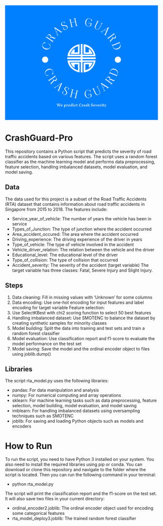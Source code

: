 ![alt text](Resources\crash-guard-low-resolution-color-logo_720.png?raw=true "title")
# CrashGuard-Pro
This repository contains a Python script that predicts the severity of road traffic accidents based on various features. The script uses a random forest classifier as the machine learning model and performs data preprocessing, feature selection, handling imbalanced datasets, model evaluation, and model saving.

## Data
The data used for this project is a subset of the Road Traffic Accidents (RTA) dataset that contains information about road traffic accidents in Singapore from 2015 to 2018. The features include:

- Service_year_of_vehicle: The number of years the vehicle has been in service
- Types_of_Junction: The type of junction where the accident occurred
- Area_accident_occured: The area where the accident occurred
- Driving_experience: The driving experience of the driver in years
- Type_of_vehicle: The type of vehicle involved in the accident
- Vehicle_driver_relation: The relation between the vehicle and the driver
- Educational_level: The educational level of the driver
- Type_of_collision: The type of collision that occurred
- Accident_severity: The severity of the accident (target variable)
The target variable has three classes: Fatal, Severe Injury and Slight Injury.

## Steps
1. Data cleaning: Fill in missing values with ‘Unknown’ for some columns
2. Data encoding: Use one-hot encoding for input features and label encoding for target variable
Feature selection: 
3. Use SelectKBest with chi2 scoring function to select 50 best features
4. Handling imbalanced dataset: Use SMOTENC to balance the dataset by creating synthetic samples for minority classes
5. Model building: Split the data into training and test sets and train a random forest classifier
6. Model evaluation: Use classification report and f1-score to evaluate the model performance on the test set
7. Model saving: Save the model and the ordinal encoder object to files using joblib.dump()

## Libraries
The script rta_model.py uses the following libraries:

- pandas: For data manipulation and analysis
- numpy: For numerical computing and array operations
- sklearn: For machine learning tasks such as data preprocessing, feature selection, model building, model evaluation, and model saving
- imblearn: For handling imbalanced datasets using oversampling techniques such as SMOTENC
- joblib: For saving and loading Python objects such as models and encoders

# How to Run
To run the script, you need to have Python 3 installed on your system. You also need to install the required libraries using pip or conda. You can download or clone this repository and navigate to the folder where the script is located. Then you can run the following command in your terminal:

- python rta_model.py

The script will print the classification report and the f1-score on the test set. It will also save two files in your current directory:

- ordinal_encoder2.joblib: The ordinal encoder object used for encoding some categorical features
- rta_model_deploy3.joblib: The trained random forest classifier
